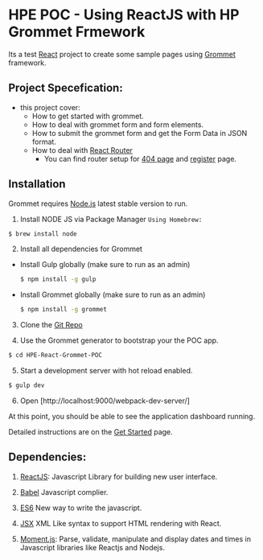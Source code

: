 # HPE POC - Using ReactJS with HP Grommet Frmework
Its a test [React](https://facebook.github.io/react/) project to create some sample pages using [Grommet](http://www.grommet.io/) framework.

## Project Specefication:
- this project cover:
  - How to get started with grommet.
  - How to deal with grommet form and form elements.
  - How to submit the grommet form and get the Form Data in JSON format.
  - How to deal with [React Router](https://github.com/reactjs/react-router)
    - You can find router setup for [404 page](http://localhost:9000/404/) and [register](http://localhost:9000/register/) page.

## Installation
Grommet requires [Node.js](https://nodejs.org/) latest stable version to run.

1) Install NODE JS via Package Manager `Using Homebrew:`
  ```sh
  $ brew install node
  ```
2) Install all dependencies for Grommet
  - Install Gulp globally (make sure to run as an admin)
    ```sh
    $ npm install -g gulp
    ```
  - Install Grommet globally (make sure to run as an admin)
    ```sh
    $ npm install -g grommet
    ```
3) Clone the [Git Repo](https://github.com/jainvabhi/HPE-React-Grommet-POC)

4) Use the Grommet generator to bootstrap your the POC app.
  ```sh
  $ cd HPE-React-Grommet-POC
  ```
5) Start a development server with hot reload enabled.
  ```sh
  $ gulp dev
  ```
6) Open [http://localhost:9000/webpack-dev-server/]

  At this point, you should be able to see the application dashboard running.

Detailed instructions are on the [Get Started](http://grommet.io/docs/develop/get-started) page.

## Dependencies:
1) [ReactJS](https://facebook.github.io/react/): Javascript Library for building new user interface.

2) [Babel](https://babeljs.io/) Javascript complier.

3) [ES6](http://es6-features.org/#Constants) New way to write the javascript.

4) [JSX](https://facebook.github.io/jsx/) XML Like syntax to support HTML rendering with React.

5) [Moment.js](http://momentjs.com/docs/#/displaying/format/): Parse, validate, manipulate and display dates and times in Javascript libraries like Reactjs and Nodejs.

